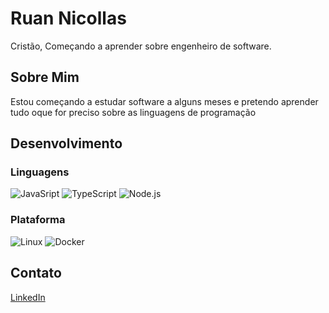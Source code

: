 # Ruan Nicollas
Cristão, Começando a aprender sobre engenheiro de software.

## Sobre Mim
Estou começando a estudar software a alguns meses e pretendo aprender tudo oque for preciso sobre as linguagens de programação

## Desenvolvimento

### Linguagens

![JavaSript](https://img.shields.io/badge/javascript-%23ED8B00.svg?style=for-the-badge&logo=javascript&logoColor=white) 
![TypeScript](https://img.shields.io/badge/typescript-%23007ACC.svg?style=for-the-badge&logo=typescript&logoColor=white)
![Node.js](https://img.shields.io/badge/node.js-%23339933.svg?style=for-the-badge&logo=node.js&logoColor=white)

### Plataforma
![Linux](https://img.shields.io/badge/linux-%23339933.svg?style=for-the-badge&logo=linux&logoColor=white)
![Docker](https://img.shields.io/badge/docker-%2300A8FF.svg?style=for-the-badge&logo=docker&logoColor=white)

## Contato
[LinkedIn](https://www.linkedin.com/in/nrhilarior/)
